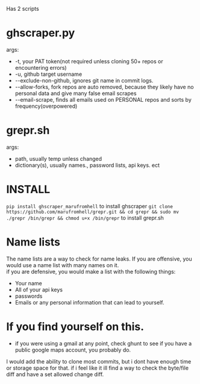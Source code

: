 Has 2 scripts
# ghscraper.py
args:
- -t, your PAT token(not required unless cloning 50+ repos or encountering errors)
- -u, github target username
- --exclude-non-github, ignores git name in commit logs.
- --allow-forks, fork repos are auto removed, because they likely have no personal data and give many false email scrapes 
- --email-scrape, finds all emails used on PERSONAL repos and sorts by frequency(overpowered)
# grepr.sh
args:
- path, usually temp unless changed
- dictionary(s), usually names., password lists, api keys. ect

# INSTALL
`pip install ghscraper_marufromhell` to install ghscraper
`git clone https://github.com/marufromhell/grepr.git && cd grepr && sudo mv ./grepr /bin/grepr && chmod u+x /bin/grepr` to install grepr.sh

# Name lists
The name lists are a way to check for name leaks.
If you are offensive, you would use a name list with many names on it.  
if you are defensive, you would make a list with the following things:  
- Your name
- All of your api keys
- passwords
- Emails or any personal information that can lead to yourself.

# If you find yourself on this.
- if you were using a gmail at any point, check ghunt to see if you have a public google maps account, you probably do.
  
I would add the ability to clone most commits, but i dont have enough time or storage space for that. if i feel like it ill find a way to check the byte/file diff and have a set allowed change diff.


